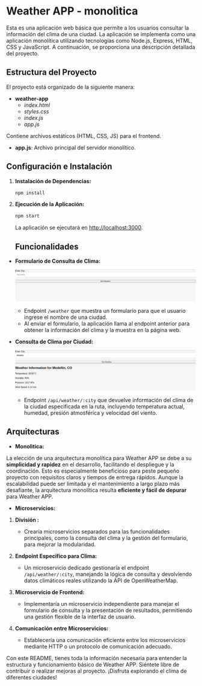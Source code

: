 # Weather APP - monolìtica

Esta es una aplicación web básica que permite a los usuarios consultar la información del clima de una ciudad. La aplicación se implementa como una aplicación monolítica utilizando tecnologías como Node.js, Express, HTML, CSS y JavaScript. A continuación, se proporciona una descripción detallada del proyecto.

## Estructura del Proyecto

El proyecto está organizado de la siguiente manera:

- **weather-app**
    - *index.html*
    - *styles.css*
    - *index.js*
    - *app.js*
    
 Contiene archivos estáticos (HTML, CSS, JS) para el frontend.
- **app.js**: Archivo principal del servidor monolítico.


## Configuración e Instalación

1. **Instalación de Dependencias:**

   ```bash
   npm install
   ```

2. **Ejecución de la Aplicación:**

   ```bash
   npm start
   ```

   La aplicación se ejecutará en [http://localhost:3000](http://localhost:3000).


   ## Funcionalidades

- **Formulario de Consulta de Clima:**

    ![Alt text](imagen1.png)


  - Endpoint `/weather` que muestra un formulario para que el usuario ingrese el nombre de una ciudad.
  - Al enviar el formulario, la aplicación llama al endpoint anterior para obtener la información del clima y la muestra en la página web.

- **Consulta de Clima por Ciudad:**

    ![Alt text](imagen2.png)


  - Endpoint `/api/weather/:city` que devuelve información del clima de la ciudad especificada en la ruta, incluyendo temperatura actual, humedad, presión atmosférica y velocidad del viento.


## Arquitecturas

- **Monolìtica:**

La elección de una arquitectura monolítica para Weather APP se debe a su **simplicidad y rapidez** en el desarrollo, facilitando el despliegue y la coordinación. Esto es especialmente beneficioso para peste pequeño proyecto con requisitos claros y tiempos de entrega rápidos. Aunque la escalabilidad puede ser limitada y el mantenimiento a largo plazo más desafiante, la arquitectura monolítica resulta **eficiente y fácil de depurar** para Weather APP.

- **Microservicios:**

1. **División :**
   - Crearía microservicios separados para las funcionalidades principales, como la consulta del clima y la gestión del formulario, para mejorar la modularidad.

2. **Endpoint Específico para Clima:**
   - Un microservicio dedicado gestionaría el endpoint `/api/weather/:city`, manejando la lógica de consulta y devolviendo datos climáticos reales utilizando la API de OpenWeatherMap.

3. **Microservicio de Frontend:**
   - Implementaría un microservicio independiente para manejar el formulario de consulta y la presentación de resultados, permitiendo una gestión flexible de la interfaz de usuario.

4. **Comunicación entre Microservicios:**
   - Establecería una comunicación eficiente entre los microservicios mediante HTTP o un protocolo de comunicación adecuado.



Con este README, tienes toda la información necesaria para entender la estructura y funcionamiento básico de Weather APP. Siéntete libre de contribuir o realizar mejoras al proyecto. ¡Disfruta explorando el clima de diferentes ciudades!

   
